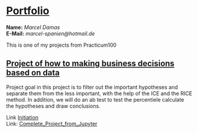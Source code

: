 #  <u>Portfolio</u>

**Name:** _Marcel Damas_   
**E-Mail:** _marcel-spanien@hotmail.de_
  
This is one of my projects from Practicum100

##  <u>Project of how to making business decisions based on data</u>

Project goal in this project is to filter out the important hypotheses and separate them from the less important,
with the help of the ICE and the RICE method.
In addition, we will do an ab test to test the percentiele calculate the hypotheses and draw conclusions.  

Link [Initiation](project_initiation.md)  
Link: [Complete_Project_from_Jupyter](https://github.com/marceldamas/How_to_making_business_decisions_based_on_data/blob/main/Making_Business_Decisions_Based_on_Data.ipynb)  

